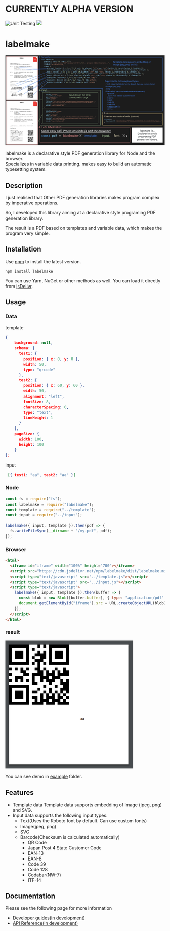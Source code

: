 # CURRENTLY ALPHA VERSION

![Unit Testing](https://github.com/hand-dot/labelmake/workflows/Unit%20Testing/badge.svg)
[![](https://data.jsdelivr.com/v1/package/npm/labelmake/badge)](https://www.jsdelivr.com/package/npm/labelmake)

# labelmake
![top](./assets/top.png)


labelmake is a declarative style PDF generation library for Node and the browser.  
Specializes in variable data printing. makes easy to build an automatic typesetting system.

## Description

I just realised that Other PDF generation libraries makes program complex by imperative operations.

So, I developed this library aiming at a declarative style programing PDF generation library.

The result is a PDF based on templates and variable data, which makes the program very simple.

## Installation

Use [npm](https://www.npmjs.com/package/labelmake) to install the latest version.

```
npm install labelmake
```

You can use Yarn, NuGet or other methods as well. You can load it directly from [jsDelivr](https://www.jsdelivr.com/package/npm/labelmake).


## Usage

### Data

template
```json
{
    background: null,
    schema: {
      test1: {
        position: { x: 0, y: 0 },
        width: 50,
        type: "qrcode"
      },
      test2: {
        position: { x: 60, y: 60 },
        width: 50,
        alignment: "left",
        fontSize: 8,
        characterSpacing: 0,
        type: "text",
        lineHeight: 1
      }
    },
    pageSize: {
      width: 100,
      height: 100
    }
};
```

input
```json
 [{ test1: "aa", test2: "aa" }]
```

### Node

```js
const fs = require("fs");
const labelmake = require("labelmake");
const template = require("../template");
const input = require("../input");

labelmake({ input, template }).then(pdf => {
  fs.writeFileSync(__dirname + "/my.pdf", pdf);
});
```

### Browser

```html
<html>
  <iframe id="iframe" width="100%" height="700"></iframe>
  <script src="https://cdn.jsdelivr.net/npm/labelmake/dist/labelmake.min.js"></script>
  <script type="text/javascript" src="../template.js"></script>
  <script type="text/javascript" src="../input.js"></script>
  <script type="text/javascript">
    labelmake({ input, template }).then(buffer => {
      const blob = new Blob([buffer.buffer], { type: "application/pdf" });
      document.getElementById("iframe").src = URL.createObjectURL(blob);
    });
  </script>
</html>
```

### result

![result](./assets/result.png)



You can see demo in [example](https://github.com/hand-dot/labelmake/tree/master/example) folder.


## Features

- Template data Template data supports embedding of Image (jpeg, png) and SVG.
- Input data supports the following input types.
  - Text(Uses the Roboto font by default. Can use custom fonts)
  - Image(jpeg, png)
  - SVG
  - Barcode(Checksum is calculated automatically)
    - QR Code
    - Japan Post 4 State Customer Code
    - EAN-13
    - EAN-8
    - Code 39
    - Code 128
    - Codabar(NW-7)
    - ITF-14

## Documentation

Please see the following page for more information


- [Developer guides(In development)](https://labelmake.jp/labelmake)
- [API Reference(In development)](https://labelmake.jp/labelmake)